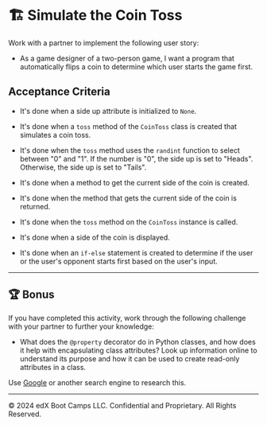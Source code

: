 # 🏗️ Simulate the Coin Toss

Work with a partner to implement the following user story:

* As a game designer of a two-person game, I want a program that automatically flips a coin to determine which user starts the game first.

## Acceptance Criteria

* It's done when a side up attribute is initialized to `None`.

* It's done when a `toss` method of the `CoinToss` class is created that simulates a coin toss.

* It's done when the `toss` method uses the `randint` function to select between "0" and "1". If the number is "0", the side up is set to "Heads". Otherwise, the side up is set to "Tails".

* It's done when a method to get the current side of the coin is created.

* It's done when the method that gets the current side of the coin is returned.

* It's done when the `toss` method on the `CoinToss` instance is called.

* It's done when a side of the coin is displayed.

* It's done when an `if-else` statement is created to determine if the user or the user's opponent starts first based on the user's input.

---

## 🏆 Bonus

If you have completed this activity, work through the following challenge with your partner to further your knowledge:

* What does the `@property` decorator do in Python classes, and how does it help with encapsulating class attributes? Look up information online to understand its purpose and how it can be used to create read-only attributes in a class.

Use [Google](https://www.google.com) or another search engine to research this.

---

&copy; 2024 edX Boot Camps LLC. Confidential and Proprietary. All Rights Reserved.
